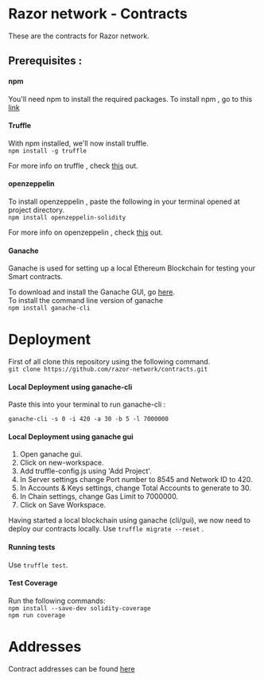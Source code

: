 # Razor network - Contracts

These are the contracts for Razor network.
## Prerequisites :
#### npm
You'll need npm to install the required packages.
To install npm , go to this [link](https://www.npmjs.com/get-npm)
#### Truffle 
With npm installed, we'll now install truffle.<br>
` npm install -g truffle `

For more info on truffle , check [this](https://www.trufflesuite.com/) out.
#### openzeppelin 
To install openzeppelin , paste the following in your terminal opened at project directory. <br>
`npm install openzeppelin-solidity `

For more info on openzeppelin , check [this](https://openzeppelin.com/contracts/) out.
#### Ganache 
Ganache is used for setting up a local Ethereum Blockchain for testing your Smart contracts.

To download and install the Ganache GUI, go [here](https://www.trufflesuite.com/ganache).<br>
To install the command line version of ganache <br>
`npm install ganache-cli`

# Deployment

First of all clone this repository using the following command.<br>
`git clone https://github.com/razor-network/contracts.git`

#### Local Deployment using ganache-cli
Paste this into your terminal to run ganache-cli :

`ganache-cli -s 0 -i 420 -a 30 -b 5 -l 7000000`

#### Local Deployment using ganache gui 
1. Open ganache gui.
2. Click on new-workspace.
3. Add truffle-config.js using 'Add Project'.
4. In Server settings change Port number to 8545 and Network ID to 420.
5. In Accounts & Keys settings, change Total Accounts to generate to 30.
6. In Chain settings, change Gas Limit to 7000000.
7. Click on Save Workspace.

Having started a local blockchain using ganache (cli/gui), we now need to deploy our contracts locally. 
Use `truffle migrate --reset` .


#### Running tests

Use `truffle test`.

#### Test Coverage 

Run the following commands:<br>
`npm install --save-dev solidity-coverage`<br/>
`npm run coverage`

# Addresses
Contract addresses can be found [here](ADDRESSES.md)

